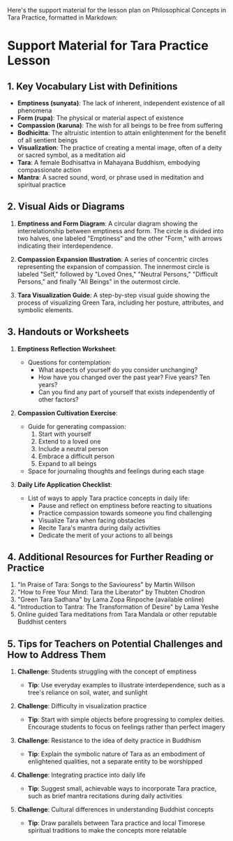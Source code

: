 Here's the support material for the lesson plan on Philosophical Concepts in Tara Practice, formatted in Markdown:

# Support Material for Tara Practice Lesson

## 1. Key Vocabulary List with Definitions

- **Emptiness (sunyata)**: The lack of inherent, independent existence of all phenomena
- **Form (rupa)**: The physical or material aspect of existence
- **Compassion (karuna)**: The wish for all beings to be free from suffering
- **Bodhicitta**: The altruistic intention to attain enlightenment for the benefit of all sentient beings
- **Visualization**: The practice of creating a mental image, often of a deity or sacred symbol, as a meditation aid
- **Tara**: A female Bodhisattva in Mahayana Buddhism, embodying compassionate action
- **Mantra**: A sacred sound, word, or phrase used in meditation and spiritual practice

## 2. Visual Aids or Diagrams

1. **Emptiness and Form Diagram**:
   A circular diagram showing the interrelationship between emptiness and form. The circle is divided into two halves, one labeled "Emptiness" and the other "Form," with arrows indicating their interdependence.

2. **Compassion Expansion Illustration**:
   A series of concentric circles representing the expansion of compassion. The innermost circle is labeled "Self," followed by "Loved Ones," "Neutral Persons," "Difficult Persons," and finally "All Beings" in the outermost circle.

3. **Tara Visualization Guide**:
   A step-by-step visual guide showing the process of visualizing Green Tara, including her posture, attributes, and symbolic elements.

## 3. Handouts or Worksheets

1. **Emptiness Reflection Worksheet**:
   - Questions for contemplation:
     * What aspects of yourself do you consider unchanging?
     * How have you changed over the past year? Five years? Ten years?
     * Can you find any part of yourself that exists independently of other factors?

2. **Compassion Cultivation Exercise**:
   - Guide for generating compassion:
     1. Start with yourself
     2. Extend to a loved one
     3. Include a neutral person
     4. Embrace a difficult person
     5. Expand to all beings
   - Space for journaling thoughts and feelings during each stage

3. **Daily Life Application Checklist**:
   - List of ways to apply Tara practice concepts in daily life:
     * Pause and reflect on emptiness before reacting to situations
     * Practice compassion towards someone you find challenging
     * Visualize Tara when facing obstacles
     * Recite Tara's mantra during daily activities
     * Dedicate the merit of your actions to all beings

## 4. Additional Resources for Further Reading or Practice

1. "In Praise of Tara: Songs to the Saviouress" by Martin Willson
2. "How to Free Your Mind: Tara the Liberator" by Thubten Chodron
3. "Green Tara Sadhana" by Lama Zopa Rinpoche (available online)
4. "Introduction to Tantra: The Transformation of Desire" by Lama Yeshe
5. Online guided Tara meditations from Tara Mandala or other reputable Buddhist centers

## 5. Tips for Teachers on Potential Challenges and How to Address Them

1. **Challenge**: Students struggling with the concept of emptiness
   - **Tip**: Use everyday examples to illustrate interdependence, such as a tree's reliance on soil, water, and sunlight

2. **Challenge**: Difficulty in visualization practice
   - **Tip**: Start with simple objects before progressing to complex deities. Encourage students to focus on feelings rather than perfect imagery

3. **Challenge**: Resistance to the idea of deity practice in Buddhism
   - **Tip**: Explain the symbolic nature of Tara as an embodiment of enlightened qualities, not a separate entity to be worshipped

4. **Challenge**: Integrating practice into daily life
   - **Tip**: Suggest small, achievable ways to incorporate Tara practice, such as brief mantra recitations during daily activities

5. **Challenge**: Cultural differences in understanding Buddhist concepts
   - **Tip**: Draw parallels between Tara practice and local Timorese spiritual traditions to make the concepts more relatable
